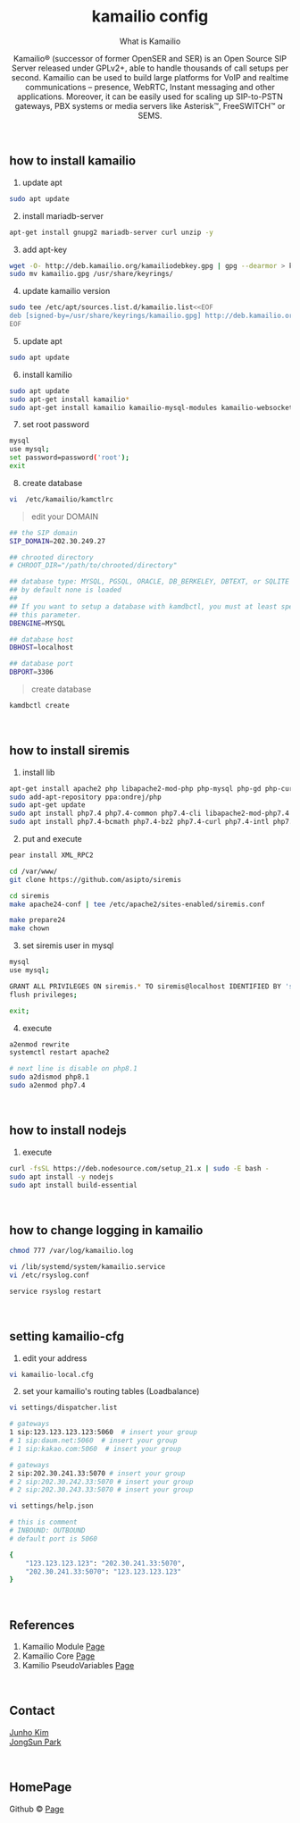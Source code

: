 # <div align="center"> kamailio config </div>

<div align="center">

What is Kamailio

Kamailio® (successor of former OpenSER and SER) is an Open Source SIP Server released under GPLv2+, able to handle thousands of call setups per second. Kamailio can be used to build large platforms for VoIP and realtime communications – presence, WebRTC, Instant messaging and other applications.  Moreover, it can be easily used for scaling up SIP-to-PSTN gateways, PBX systems or media servers like Asterisk™, FreeSWITCH™ or SEMS.

</div>

<br>

## how to install kamailio

1. update apt

```bash
sudo apt update
```

2. install mariadb-server

```bash
apt-get install gnupg2 mariadb-server curl unzip -y
```

3. add apt-key

```bash
wget -O- http://deb.kamailio.org/kamailiodebkey.gpg | gpg --dearmor > kamailio.gpg
sudo mv kamailio.gpg /usr/share/keyrings/
```

4. update kamailio version

```bash
sudo tee /etc/apt/sources.list.d/kamailio.list<<EOF
deb [signed-by=/usr/share/keyrings/kamailio.gpg] http://deb.kamailio.org/kamailio57 jammy main
EOF
```

5. update apt

```bash
sudo apt update
```

6. install kamilio 

```bash
sudo apt update
sudo apt-get install kamailio*
sudo apt-get install kamailio kamailio-mysql-modules kamailio-websocket-modules kamailio-tls-modules -y
```

7. set root password

```bash
mysql
use mysql;
set password=password('root');
exit
```

8. create database

```bash
vi  /etc/kamailio/kamctlrc
```

> edit your DOMAIN

```bash
## the SIP domain
SIP_DOMAIN=202.30.249.27

## chrooted directory
# CHROOT_DIR="/path/to/chrooted/directory"

## database type: MYSQL, PGSQL, ORACLE, DB_BERKELEY, DBTEXT, or SQLITE
## by default none is loaded
##
## If you want to setup a database with kamdbctl, you must at least specify
## this parameter.
DBENGINE=MYSQL

## database host
DBHOST=localhost

## database port
DBPORT=3306

```

> create database

```bash
kamdbctl create
```

<br>

## how to install siremis

1. install lib

```bash
apt-get install apache2 php libapache2-mod-php php-mysql php-gd php-curl php-xml php-pear php-xmlrpc make git -y
sudo add-apt-repository ppa:ondrej/php
sudo apt-get update
sudo apt install php7.4 php7.4-common php7.4-cli libapache2-mod-php7.4
sudo apt install php7.4-bcmath php7.4-bz2 php7.4-curl php7.4-intl php7.4-mbstring php7.4-mysql php7.4-readline php7.4-xml php7.4-zip php7.4-gd php7.4-memcached php7.4-redis php7.4-xmlrpc
``` 

2. put and execute

```bash
pear install XML_RPC2

cd /var/www/
git clone https://github.com/asipto/siremis

cd siremis
make apache24-conf | tee /etc/apache2/sites-enabled/siremis.conf

make prepare24
make chown
```

3. set siremis user in mysql

```bash
mysql
use mysql;

GRANT ALL PRIVILEGES ON siremis.* TO siremis@localhost IDENTIFIED BY 'siremisrw';
flush privileges;

exit;
```

4. execute

```bash
a2enmod rewrite
systemctl restart apache2

# next line is disable on php8.1
sudo a2dismod php8.1
sudo a2enmod php7.4
```

<br>

## how to install nodejs

1. execute

```bash
curl -fsSL https://deb.nodesource.com/setup_21.x | sudo -E bash -
sudo apt install -y nodejs
sudo apt install build-essential
```

<br>

## how to change logging in kamailio 

```bash
chmod 777 /var/log/kamailio.log

vi /lib/systemd/system/kamailio.service
vi /etc/rsyslog.conf

service rsyslog restart
```

<br>

## setting kamailio-cfg

1. edit your address

```bash
vi kamailio-local.cfg
```

2. set your kamailio's routing tables (Loadbalance)

```bash
vi settings/dispatcher.list

# gateways 
1 sip:123.123.123.123:5060  # insert your group
# 1 sip:daum.net:5060  # insert your group
# 1 sip:kakao.com:5060  # insert your group

# gateways
2 sip:202.30.241.33:5070 # insert your group
# 2 sip:202.30.242.33:5070 # insert your group
# 2 sip:202.30.243.33:5070 # insert your group
```

```bash
vi settings/help.json

# this is comment    
# INBOUND: OUTBOUND
# default port is 5060

{
    "123.123.123.123": "202.30.241.33:5070",
    "202.30.241.33:5070": "123.123.123.123"
}

```

<br>

## References

1. Kamailio Module [Page](https://www.kamailio.org/docs/modules/5.5.x/)
2. Kamailio Core [Page](http://www.kamailio.org/wiki/cookbooks/5.5.x/core)
3. Kamilio PseudoVariables [Page](https://www.kamailio.org/wiki/cookbooks/5.5.x/pseudovariables)

<br>

## Contact

[Junho Kim](libtv@naver.com) <br>
[JongSun Park](ahrl1994@gmail.com)

<br>

## HomePage

Github © [Page](https://github.com/A-big-fish-in-a-small-pond/)
